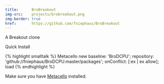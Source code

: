 ```yaml
---
title:      BroBreakout
img-src:    projects/brobreakout.png
img-border: true
href:       https://github.com/fniephaus/BroBreakout
---
```

A Breakout clone

<a tabindex="0" class="btn btn-xs btn-primary" role="button" data-toggle="popover" title="BroDCPU Quick Install" data-target="#brodcpu-qi"><i class="fa fa-code"></i> Quick Install</a>

<div id="brodcpu-qi" class="hide">
{% highlight smalltalk %}
Metacello new
  baseline: 'BroDCPU';
  repository: 'github://fniephaus/BroDCPU:master/packages';
  onConflict: [:ex | ex allow];
  load
{% endhighlight %}

Make sure you have <a href="https://github.com/dalehenrich/metacello-work" target="_blank">Metacello</a> installed.
</div>